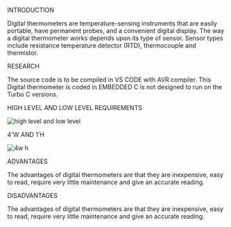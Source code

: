 INTRODUCTION


Digital thermometers are temperature-sensing instruments that are easily portable, have permanent probes, and a convenient digital display. The way a digital thermometer works depends upon its type of sensor. Sensor types include resistance temperature detector (RTD), thermocouple and thermistor.



RESEARCH


The source code is to be compiled in VS CODE with AVR compiler. This Digital thermometer is coded in EMBEDDED C is not designed to run on the Turbo C versions.


HIGH LEVEL AND LOW LEVEL REQUIREMENTS



![high level and low level](https://user-images.githubusercontent.com/70704291/164936571-dae5b526-ab43-4ea7-a7c0-21119aec11c7.png)

4'W AND 1'H



![4w h](https://user-images.githubusercontent.com/70704291/164936650-a9093b15-88c4-4fb6-a777-9444ca6064e5.png)



ADVANTAGES

The advantages of digital thermometers are that they are inexpensive, easy to read, require very little maintenance and give an accurate reading. 


DISADVANTAGES


The advantages of digital thermometers are that they are inexpensive, easy to read, require very little maintenance and give an accurate reading. 
